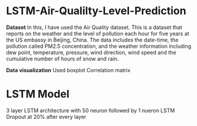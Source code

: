 # LSTM-Air-Qualilty-Level-Prediction

**Dataset**
In this, I have used the Air Quality dataset. This is a dataset that reports on the weather and the level of pollution each hour for five years at the US embassy in Beijing, China. The data includes the date-time, the pollution called PM2.5 concentration, and the weather information including dew point, temperature, pressure, wind direction, wind speed and the cumulative number of hours of snow and rain.

**Data visualization**
Used boxplot
Correlation matrix

# LSTM Model #
3 layer LSTM architecture with 50 neuron followed by 1 nueron LSTM
Dropout at 20% after every layer
